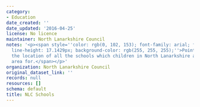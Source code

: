 ```yaml
---
category:
- Education
date_created: ''
date_updated: '2016-04-25'
license: No licence
maintainer: North Lanarkshire Council
notes: '<p><span style=''color: rgb(0, 102, 153); font-family: arial; font-size: 12px;
  line-height: 17.1429px; background-color: rgb(255, 255, 255);''>Points depicting
  the location of all the schools which children in North Lanarkshire are in the catchment
  area for.</span></p>'
organization: North Lanarkshire Council
original_dataset_link: ''
records: null
resources: []
schema: default
title: NLC Schools
---
```

